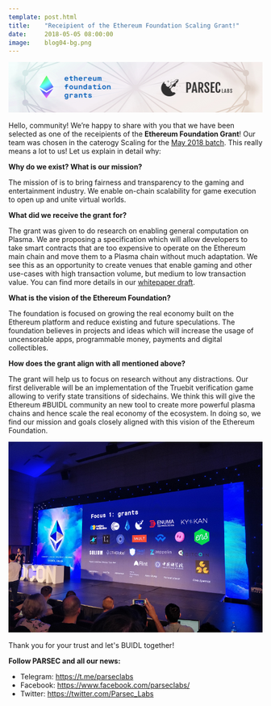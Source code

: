 ```yaml
---
template: post.html
title:    "Receipient of the Ethereum Foundation Scaling Grant!"
date:     2018-05-05 08:00:00
image:    blog04-bg.png
---
```


<img src="/img/blog/blog04-banner.png">

Hello, community! We’re happy to share with you that we have been selected as one of the receipients of the <b>Ethereum Foundation Grant</b>! Our team was chosen in the caterogy Scaling for the <a href="https://blog.ethereum.org/2018/05/02/announcing-may-2018-cohort-ef-grants/">May 2018 batch</a>. This really means a lot to us! Let us explain in detail why: 

<b>Why do we exist? What is our mission?</b>

The mission of <a href="https://parseclabs.org"></a> is to bring fairness and transparency to the gaming and entertainment industry. We enable on-chain scalability for game execution to open up and unite virtual worlds. 

<b>What did we receive the grant for?</b>

The grant was given to do research on enabling general computation on Plasma. We are proposing a specification which will allow developers to take smart contracts that are too expensive to operate on the Ethereum main chain and move them to a Plasma chain without much adaptation. We see this as an opportunity to create venues that enable gaming and other use-cases with high transaction volume, but medium to low transaction value. You can find more details in our <a href="https://parseclabs.org/files/plasma-computation.pdf">whitepaper draft</a>.

<b>What is the vision of the Ethereum Foundation?</b>

The foundation is focused on growing the real economy built on the Ethereum platform and reduce existing and future speculations. The foundation believes in projects and ideas which will increase the usage of uncensorable apps, programmable money, payments and digital collectibles.


<b>How does the grant align with all mentioned above?</b>

The grant will help us to focus on research without any distractions. Our first deliverable will be an implementation of the Truebit verification game allowing to verify state transitions of sidechains. We think this will give the Ethereum #BUIDL community an new tool to create more powerful plasma chains and hence scale the real economy of the ecosystem. In doing so, we find our mission and goals closely aligned with this vision of the Ethereum Foundation.

<img src="/img/blog/blog04-01.png">

Thank you for your trust and let's BUIDL together!

<b>Follow PARSEC and all our news:</b>

- Telegram: https://t.me/parseclabs
- Facebook: https://www.facebook.com/parsecIabs/
- Twitter: https://twitter.com/Parsec_Labs